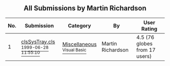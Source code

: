 ﻿<div align="center">

## All Submissions by Martin Richardson

</div>

No.  | Submission | Category | By   | User Rating
---- | ---------- | -------- | ---- | -----------
1 | [clsSysTray\.cls<br /><sup>1999-06-28 11:55:10</sup>](https://github.com/Planet-Source-Code/martin-richardson-clssystray-cls__1-2155) | [Miscellaneous<br /><sup>Visual Basic</sup>](../ByCategory/miscellaneous__1-1.md) | Martin Richardson | 4.5 (76 globes from 17 users)
